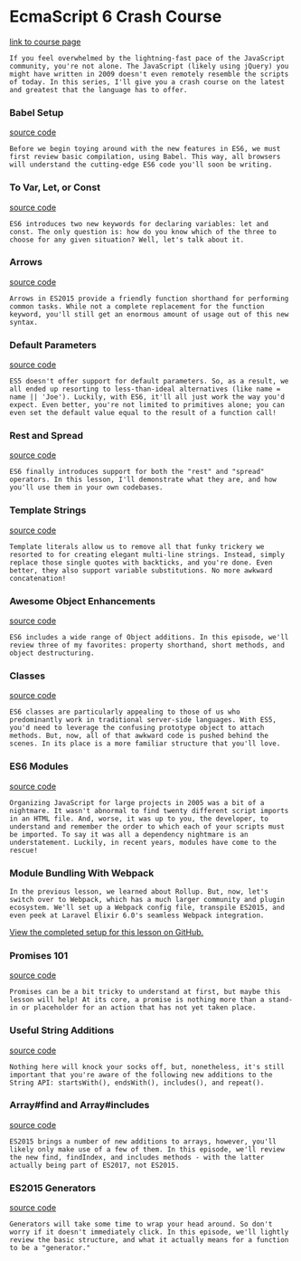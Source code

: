 # EcmaScript 6 Crash Course 
[link to course page](https://laracasts.com/series/es6-cliffsnotes/)
```
If you feel overwhelmed by the lightning-fast pace of the JavaScript community, you're not alone. The JavaScript (likely using jQuery) you might have written in 2009 doesn't even remotely resemble the scripts of today. In this series, I'll give you a crash course on the latest and greatest that the language has to offer.

```


### Babel Setup
[source code](https://github.com/tsvetkovpro/js/blob/master/courses/others/laracasts/src/intro.js)
```
Before we begin toying around with the new features in ES6, we must first review basic compilation, using Babel. This way, all browsers will understand the cutting-edge ES6 code you'll soon be writing.
```


### To Var, Let, or Const
[source code](https://github.com/tsvetkovpro/js/blob/master/courses/others/laracasts/src/var-let-const.js)
```
ES6 introduces two new keywords for declaring variables: let and const. The only question is: how do you know which of the three to choose for any given situation? Well, let's talk about it.
```


### Arrows
[source code](https://github.com/tsvetkovpro/js/blob/master/courses/others/laracasts/src/arrows.js)
```
Arrows in ES2015 provide a friendly function shorthand for performing common tasks. While not a complete replacement for the function keyword, you'll still get an enormous amount of usage out of this new syntax.
```

### Default Parameters
[source code](https://github.com/tsvetkovpro/js/blob/master/courses/others/laracasts/src/default-parametrs.js)
```
ES5 doesn't offer support for default parameters. So, as a result, we all ended up resorting to less-than-ideal alternatives (like name = name || 'Joe'). Luckily, with ES6, it'll all just work the way you'd expect. Even better, you're not limited to primitives alone; you can even set the default value equal to the result of a function call!
```

### Rest and Spread
[source code](https://github.com/tsvetkovpro/js/blob/master/courses/others/laracasts/src/rest-and-spread.js)
```
ES6 finally introduces support for both the "rest" and "spread" operators. In this lesson, I'll demonstrate what they are, and how you'll use them in your own codebases.
```

### Template Strings
[source code](https://github.com/tsvetkovpro/js/blob/master/courses/others/laracasts/src/template-strings.js)
```
Template literals allow us to remove all that funky trickery we resorted to for creating elegant multi-line strings. Instead, simply replace those single quotes with backticks, and you're done. Even better, they also support variable substitutions. No more awkward concatenation!
```

### Awesome Object Enhancements
[source code](https://github.com/tsvetkovpro/js/blob/master/courses/others/laracasts/src/object.js)
```
ES6 includes a wide range of Object additions. In this episode, we'll review three of my favorites: property shorthand, short methods, and object destructuring.
```

### Classes
[source code](https://github.com/tsvetkovpro/js/blob/master/courses/others/laracasts/src/classes.js)
```
ES6 classes are particularly appealing to those of us who predominantly work in traditional server-side languages. With ES5, you'd need to leverage the confusing prototype object to attach methods. But, now, all of that awkward code is pushed behind the scenes. In its place is a more familiar structure that you'll love.
```

### ES6 Modules
[source code](https://github.com/tsvetkovpro/js/tree/master/courses/others/laracasts/src/modules)
```
Organizing JavaScript for large projects in 2005 was a bit of a nightmare. It wasn't abnormal to find twenty different script imports in an HTML file. And, worse, it was up to you, the developer, to understand and remember the order to which each of your scripts must be imported. To say it was all a dependency nightmare is an understatement. Luckily, in recent years, modules have come to the rescue!
```

### Module Bundling With Webpack
```
In the previous lesson, we learned about Rollup. But, now, let's switch over to Webpack, which has a much larger community and plugin ecosystem. We'll set up a Webpack config file, transpile ES2015, and even peek at Laravel Elixir 6.0's seamless Webpack integration.
```
[View the completed setup for this lesson on GitHub.](https://github.com/laracasts/Module-Bundling-With-Webpack)


### Promises 101
[source code](https://github.com/tsvetkovpro/js/blob/master/courses/others/laracasts/src/promises.js)
```
Promises can be a bit tricky to understand at first, but maybe this lesson will help! At its core, a promise is nothing more than a stand-in or placeholder for an action that has not yet taken place.
```

### Useful String Additions
[source code](https://github.com/tsvetkovpro/js/blob/master/courses/others/laracasts/src/string-addition.js)
```
Nothing here will knock your socks off, but, nonetheless, it's still important that you're aware of the following new additions to the String API: startsWith(), endsWith(), includes(), and repeat().
```

### Array#find and Array#includes
[source code](https://github.com/tsvetkovpro/js/blob/master/courses/others/laracasts/src/array-method.js)
```
ES2015 brings a number of new additions to arrays, however, you'll likely only make use of a few of them. In this episode, we'll review the new find, findIndex, and includes methods - with the latter actually being part of ES2017, not ES2015.
```

### ES2015 Generators
[source code]()
```
Generators will take some time to wrap your head around. So don't worry if it doesn't immediately click. In this episode, we'll lightly review the basic structure, and what it actually means for a function to be a "generator."
```








